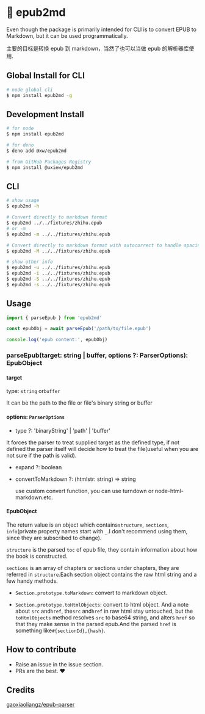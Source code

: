 # 📖 epub2md

Even though the package is primarily intended for CLI is to convert EPUB to Markdown, but it can be used programmatically.

主要的目标是转换 epub 到 markdown，当然了也可以当做 epub 的解析器库使用.

## Global Install for CLI

```sh
# node global cli
$ npm install epub2md -g
```

## Development Install

```sh
# for node
$ npm install epub2md

# for deno
$ deno add @xw/epub2md

# from GitHub Packages Registry
$ npm install @uxiew/epub2md
```

## CLI

```bash
# show usage
$ epub2md -h

# Convert directly to markdown format
$ epub2md ../../fixtures/zhihu.epub
# or -m
$ epub2md -m ../../fixtures/zhihu.epub

# Convert directly to markdown format with autocorrect to handle spacing between CJK and English words and Correct punctuations Only for command line use
$ epub2md -M ../../fixtures/zhihu.epub

# show other info
$ epub2md -u ../../fixtures/zhihu.epub
$ epub2md -i ../../fixtures/zhihu.epub
$ epub2md -S ../../fixtures/zhihu.epub
$ epub2md -s ../../fixtures/zhihu.epub
```

## Usage

```js
import { parseEpub } from 'epub2md'

const epubObj = await parseEpub('/path/to/file.epub')

console.log('epub content:', epubObj)
```

### parseEpub(target: string | buffer, options ?: ParserOptions): EpubObject

#### target

type: `string` or`buffer`

It can be the path to the file or file's binary string or buffer

#### options: `ParserOptions`

- type ?: 'binaryString' | 'path' | 'buffer'

It forces the parser to treat supplied target as the defined type, if not defined the parser itself will decide how to treat the file(useful when you are not sure if the path is valid).

- expand ?: boolean
- convertToMarkdown ?: (htmlstr: string) => string

  use custom convert function, you can use turndown or node-html-markdown.etc.

#### EpubObject

The return value is an object which contains`structure`, `sections`, `info`(private property names start with `_`.I don't recommend using them, since they are subscribed to change).

`structure` is the parsed `toc` of epub file, they contain information about how the book is constructed.

`sections` is an array of chapters or sections under chapters, they are referred in `structure`.Each section object contains the raw html string and a few handy methods.

- `Section.prototype.toMarkdown`: convert to markdown object.

- `Section.prototype.toHtmlObjects`: convert to html object. And a note about `src` and`href`, the`src` and`href` in raw html stay untouched, but the `toHtmlObjects` method resolves `src` to base64 string, and alters `href` so that they make sense in the parsed epub.And the parsed `href` is something like`#{sectionId},{hash}`.

## How to contribute

- Raise an issue in the issue section.
- PRs are the best. ❤️

## Credits

[gaoxiaoliangz/epub-parser](https://github.com/gaoxiaoliangz/epub-parser)
